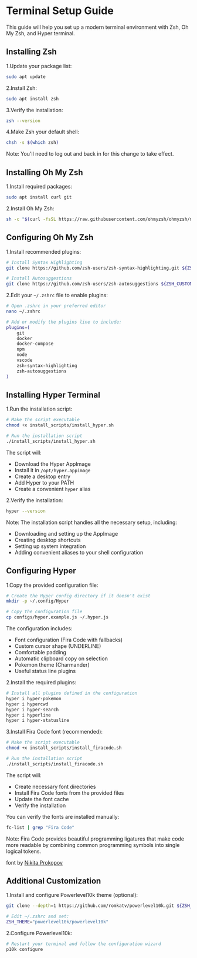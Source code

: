 # Terminal Setup Guide

This guide will help you set up a modern terminal environment with Zsh, Oh My Zsh, and Hyper terminal.

## Installing Zsh

1.Update your package list:

```bash
sudo apt update
```

2.Install Zsh:

```bash
sudo apt install zsh
```

3.Verify the installation:

```bash
zsh --version
```

4.Make Zsh your default shell:

```bash
chsh -s $(which zsh)
```

Note: You'll need to log out and back in for this change to take effect.

## Installing Oh My Zsh

1.Install required packages:

```bash
sudo apt install curl git
```

2.Install Oh My Zsh:

```bash
sh -c "$(curl -fsSL https://raw.githubusercontent.com/ohmyzsh/ohmyzsh/master/tools/install.sh)"
```

## Configuring Oh My Zsh

1.Install recommended plugins:

```bash
# Install Syntax Highlighting
git clone https://github.com/zsh-users/zsh-syntax-highlighting.git ${ZSH_CUSTOM:-~/.oh-my-zsh/custom}/plugins/zsh-syntax-highlighting

# Install Autosuggestions
git clone https://github.com/zsh-users/zsh-autosuggestions ${ZSH_CUSTOM:-~/.oh-my-zsh/custom}/plugins/zsh-autosuggestions
```

2.Edit your `~/.zshrc` file to enable plugins:

```bash
# Open .zshrc in your preferred editor
nano ~/.zshrc

# Add or modify the plugins line to include:
plugins=(
    git
    docker
    docker-compose
    npm
    node
    vscode
    zsh-syntax-highlighting
    zsh-autosuggestions
)
```

## Installing Hyper Terminal

1.Run the installation script:

```bash
# Make the script executable
chmod +x install_scripts/install_hyper.sh

# Run the installation script
./install_scripts/install_hyper.sh
```

The script will:

- Download the Hyper AppImage
- Install it in `/opt/hyper.appimage`
- Create a desktop entry
- Add Hyper to your PATH
- Create a convenient `hyper` alias

2.Verify the installation:

```bash
hyper --version
```

Note: The installation script handles all the necessary setup, including:

- Downloading and setting up the AppImage
- Creating desktop shortcuts
- Setting up system integration
- Adding convenient aliases to your shell configuration

## Configuring Hyper

1.Copy the provided configuration file:

```bash
# Create the Hyper config directory if it doesn't exist
mkdir -p ~/.config/Hyper

# Copy the configuration file
cp configs/hyper.example.js ~/.hyper.js
```

The configuration includes:

- Font configuration (Fira Code with fallbacks)
- Custom cursor shape (UNDERLINE)
- Comfortable padding
- Automatic clipboard copy on selection
- Pokemon theme (Charmander)
- Useful status line plugins

2.Install the required plugins:

```bash
# Install all plugins defined in the configuration
hyper i hyper-pokemon
hyper i hypercwd
hyper i hyper-search
hyper i hyperline
hyper i hyper-statusline
```

3.Install Fira Code font (recommended):

```bash
# Make the script executable
chmod +x install_scripts/install_firacode.sh

# Run the installation script
./install_scripts/install_firacode.sh
```

The script will:

- Create necessary font directories
- Install Fira Code fonts from the provided files
- Update the font cache
- Verify the installation

You can verify the fonts are installed manually:

```bash
fc-list | grep "Fira Code"
```

Note: Fira Code provides beautiful programming ligatures that make code more readable by combining common programming symbols into single logical tokens.

font by [Nikita Prokopov](https://github.com/tonsky/FiraCode?tab=readme-ov-file)

## Additional Customization

1.Install and configure Powerlevel10k theme (optional):

```bash
git clone --depth=1 https://github.com/romkatv/powerlevel10k.git ${ZSH_CUSTOM:-$HOME/.oh-my-zsh/custom}/themes/powerlevel10k

# Edit ~/.zshrc and set:
ZSH_THEME="powerlevel10k/powerlevel10k"
```

2.Configure Powerlevel10k:

```bash
# Restart your terminal and follow the configuration wizard
p10k configure
```
